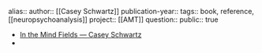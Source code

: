 alias::
author:: [[Casey Schwartz]] 
publication-year::
tags:: book, reference, [[neuropsychoanalysis]] 
project:: [[AMT]]
question::
public:: true

- [In the Mind Fields — Casey Schwartz](https://www.caseyschwartz.com/in-the-mind-fields)
-